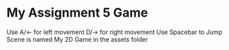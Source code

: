 # My Assignment 5 Game
Use A/<- for left movement D/-> for right movement
Use Spacebar to Jump
Scene is named My 2D Game in the assets folder
